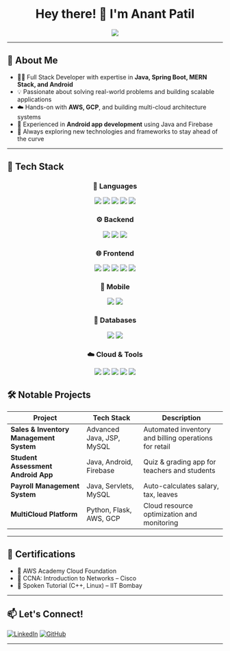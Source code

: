 <h1 align="center">Hey there! 👋 I'm Anant Patil</h1>

<p align="center">
  <img src="https://readme-typing-svg.herokuapp.com?font=Fira+Code&size=22&pause=1000&center=true&vCenter=true&width=450&lines=Full+Stack+Java+Developer;MERN+Stack+Enthusiast;Cloud+Technology+Explorer;Passionate+about+Clean+Code+%F0%9F%92%BB" />
</p>


---

## 🚀 About Me

- 👨‍💻 Full Stack Developer with expertise in **Java, Spring Boot, MERN Stack, and Android**
- 💡 Passionate about solving real-world problems and building scalable applications
- ☁️ Hands-on with **AWS, GCP**, and building multi-cloud architecture systems
- 📱 Experienced in **Android app development** using Java and Firebase
- 💬 Always exploring new technologies and frameworks to stay ahead of the curve

---

## 🔧 Tech Stack

<div align="center">

### 🧠 Languages  
<img src="https://img.shields.io/badge/Java-%23ED8B00?style=for-the-badge&logo=java&logoColor=white"/>
<img src="https://img.shields.io/badge/JavaScript-F7DF1E?style=for-the-badge&logo=javascript&logoColor=black"/>
<img src="https://img.shields.io/badge/C++-00599C?style=for-the-badge&logo=c%2B%2B&logoColor=white"/>
<img src="https://img.shields.io/badge/Python-3776AB?style=for-the-badge&logo=python&logoColor=white"/>
<img src="https://img.shields.io/badge/SQL-4479A1?style=for-the-badge&logo=postgresql&logoColor=white"/>

### ⚙️ Backend  
<img src="https://img.shields.io/badge/Spring%20Boot-6DB33F?style=for-the-badge&logo=spring-boot&logoColor=white"/>
<img src="https://img.shields.io/badge/Node.js-339933?style=for-the-badge&logo=nodedotjs&logoColor=white"/>
<img src="https://img.shields.io/badge/Express.js-404D59?style=for-the-badge&logo=express&logoColor=white"/>

### 🌐 Frontend  
<img src="https://img.shields.io/badge/React-20232A?style=for-the-badge&logo=react&logoColor=61DAFB"/>
<img src="https://img.shields.io/badge/HTML5-E34F26?style=for-the-badge&logo=html5&logoColor=white"/>
<img src="https://img.shields.io/badge/CSS3-1572B6?style=for-the-badge&logo=css3&logoColor=white"/>
<img src="https://img.shields.io/badge/Bootstrap-563D7C?style=for-the-badge&logo=bootstrap&logoColor=white"/>
<img src="https://img.shields.io/badge/Tailwind_CSS-38B2AC?style=for-the-badge&logo=tailwind-css&logoColor=white"/>

### 📱 Mobile  
<img src="https://img.shields.io/badge/Android-3DDC84?style=for-the-badge&logo=android&logoColor=white"/>
<img src="https://img.shields.io/badge/Firebase-FFCA28?style=for-the-badge&logo=firebase&logoColor=black"/>

### 💾 Databases  
<img src="https://img.shields.io/badge/MySQL-4479A1?style=for-the-badge&logo=mysql&logoColor=white"/>
<img src="https://img.shields.io/badge/MongoDB-4EA94B?style=for-the-badge&logo=mongodb&logoColor=white"/>

### ☁️ Cloud & Tools  
<img src="https://img.shields.io/badge/AWS-232F3E?style=for-the-badge&logo=amazon-aws&logoColor=white"/>
<img src="https://img.shields.io/badge/GCP-4285F4?style=for-the-badge&logo=googlecloud&logoColor=white"/>
<img src="https://img.shields.io/badge/Git-F05032?style=for-the-badge&logo=git&logoColor=white"/>
<img src="https://img.shields.io/badge/GitHub-000?style=for-the-badge&logo=github&logoColor=white"/>
<img src="https://img.shields.io/badge/VS%20Code-007ACC?style=for-the-badge&logo=visual-studio-code&logoColor=white"/>

</div>

## 🛠 Notable Projects

| Project | Tech Stack | Description |
|--------|------------|-------------|
| **Sales & Inventory Management System** | Advanced Java, JSP, MySQL | Automated inventory and billing operations for retail |
| **Student Assessment Android App** | Java, Android, Firebase | Quiz & grading app for teachers and students |
| **Payroll Management System** | Java, Servlets, MySQL | Auto-calculates salary, tax, leaves |
| **MultiCloud Platform** | Python, Flask, AWS, GCP | Cloud resource optimization and monitoring |

---

## 📜 Certifications

- 🏅 AWS Academy Cloud Foundation  
- 🏅 CCNA: Introduction to Networks – Cisco  
- 🏅 Spoken Tutorial (C++, Linux) – IIT Bombay  

---


## 📫 Let's Connect!

[![LinkedIn](https://img.shields.io/badge/LinkedIn-0A66C2?style=for-the-badge&logo=linkedin&logoColor=white)](https://www.linkedin.com/in/anantpatil146)
[![GitHub](https://img.shields.io/badge/GitHub-333?style=for-the-badge&logo=github&logoColor=white)](https://github.com/anantpatil146)

---

